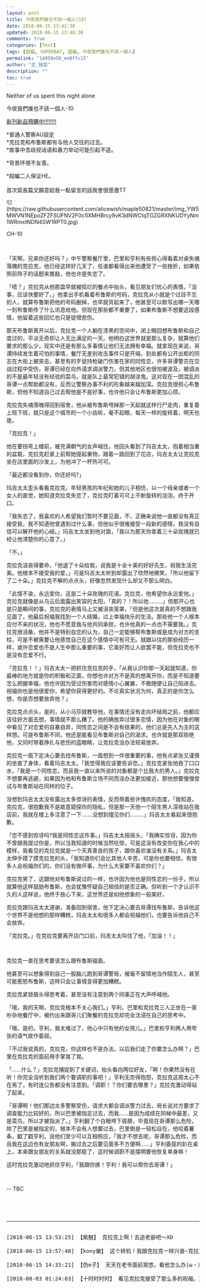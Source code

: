 ```yaml
---
layout: post
title: 今夜我們誰也不該一個人(10)
date: 2018-06-15 13:42:30
updated: 2018-06-15 13:48:38
comments: true
categories: [Text]
tags: [超蝠, SUPERBAT, 超蝙, 今夜我們誰也不該一個人]
permalink: "1d458e50_ee8ffc15"
author: "恋_独哲"
description: ""
toc: true
---
```


<p>Neither of us spent this night alone</p> 
<p>今夜我們誰也不該一個人-10</p> 
<p><a target="_blank" rel="nofollow" href="https://www.weibo.com/2706868565/Gld7V2bnl?type=comment&amp;sudaref=www.weibo.com"  >新刊新品預購中!!!!!!!!</a></p> 
<p>*普通人警察AU設定<br />*克拉克和布鲁斯都有与他人交往的过去。&nbsp;<br />*故事中含歧视话语和暴力举动可能引起不适。</p> 
<p>*背景环境不友善。</p> 
<p>*超蝙二人保证HE。<br /><br />首次寫長篇文願意給我一點留言的話我會很感激TT</p> 
<p>
![](https://raw.githubusercontent.com/alicewish/maple50821/master/img_YW5MWVN1NEpoZFZFSUFNV2F0c1lXMHBrcy9vK3dNWCtqTGZGRXNKUDYyNm1WRmxtNDN4SW1RPT0.jpg)
<br /></p> 
<p>CH-10</p> 
<p>&nbsp;</p> 
<p>「天啊，兄弟你还好吗？」中午警察餐厅里，巴里和亨利有些担心得看着对桌失魂落魄的克拉克，他已经这样好几天了，任谁都看得出来他遭受了一些挫折，如果依照前阵子的话题来推敲，他也许是失恋了。</p> 
<p>「唔？」克拉克从他那盘早就被捣烂的餐点中抬头，看见朋友们忧心的表情，「没事，应该快要好了。」他拿出手机看着布鲁斯的号码，克拉克从小就是个过目不忘的人，就算布鲁斯把他的号码删掉，也早就背起来了，他甚至可以默写出哪一天哪一刻布鲁斯传了什么讯息给他。但现在那些都不重要了，如果布鲁斯不想要这段感情，他留着这些回忆也只是徒增悲伤。</p> 
<p>那天布鲁斯离开以后，克拉克一个人躺在漆黑的空间中，闭上眼回想布鲁斯和自己度过的，平淡无奇却让人无比满足的一天。他明白这世界就是那么复杂，就算他们要求的那么少，现实中还是有那么多事情让他们无法拥有幸福。就拿现在来说，哥谭持续发生着可怕的事情，餐厅无差别攻击事件只是开端，到处都有公开出柜的同志在大街上被突击，甚至有的歹徒持枪破门伤害在家的同性恋，许多哥谭警员在交战过程中受伤，哥谭已经在向外请求调派警力，但其他地区也很怕被波及，被调派的不是最年轻没有经验的菜鸟，就是队上最常犯错的胡涂鬼，这对现在一团混乱的哥谭一点帮助都没有，反而让警察办事不利的形象越来越加深。克拉克很担心布鲁斯，但他不知道自己过去帮他是不是好事，也许他只会让布鲁斯更加心烦。</p> 
<p>克拉克失魂落魄得回到宿舍，他从被布鲁斯甩掉那一天起就这样行尸走肉，重复着上班下班，就只是这个城市的一个小齿轮，毫不起眼，每天一样的旋转着，明天也是。</p> 
<p>「克拉克！」</p> 
<p>他在要拐弯上楼前，被充满朝气的女声喊住，他回头看到了玛吉太太，抱着相当重的盆栽，克拉克赶紧上前帮她提起重物，跟着一路回到了花店，玛吉太太让克拉克坐在店里面的沙发上，为他冲了一杯热可可。</p> 
<p>「最近都没看到你，你还好吗?」</p> 
<p>玛吉太太歪头看看克拉克，年轻男孩的年纪和她的儿子相仿，以一个母亲或者一个女人的直觉，她知道克拉克失恋了，克拉克盯着可可上不断旋转的泡泡，终于开口。</p> 
<p>「我失恋了，我喜欢的人希望我们暂时不要见面，不，正确来说他一直都没有真正接受我，我不知道他曾遇到过什么事，但他似乎很难接受一段新的感情，我没有自信可以解开他的心结。」玛吉太太坐到他对面，「我以为那天你拿着三十朵玫瑰就已经让他清楚你的心意了。」</p> 
<p>「不。」</p> 
<p>克拉克沮丧得要命，「他退了十朵给我，说我是十全十美的好好先生，祝我生活完美。他根本不接受我的爱。」可是玛吉太太听到却露出了欣然地微笑，「所以他留下了二十朵。」克拉克不解的点点头，好像忽然发现什么却又不那么明白。</p> 
<p>「此情不渝，永远爱你，这是二十朵玫瑰的花语。克拉克，他希望你永远爱他。」克拉克就像是从乌云后面露出笑容的太阳，「真的？！所以他.........」但那开心也是只是瞬间的事，克拉克的表情马上又被沮丧笼罩，「但是他这次是真的不想跟我见面了，他最后祝福我找到一个人结婚，过上幸福快乐的生活。那些他一个人根本应付不来的状况，他也不愿意我与他共同承担，也许他真的一点也不需要我。」克拉克很沮桑，他并不是特别自恋的认为，自己一定能够帮布鲁斯或是成为对方的支柱，可是不被需要让他感觉自己在这个感情中可有可无。就跟以往的那些经历一样，或许恋爱也不是人生中那么重要的事，它美好而让人欲罢不能，但克拉克也不是没有恋爱不行。</p> 
<p>「克拉克！！」玛吉太太一把抓住克拉克的手，「从我认识你那一天起就知道，你最棒的地方就是你的积极和正面，你想也许对方不是真的想离开你，而是不知道要怎么把握幸福，他也许因为受过伤害而对感情小心翼翼，不敢随便让自己陷进去。祝福你也是他很爱你，希望你获得更好的。不论真实状况为何，真正的是你怎么想，你是否想要放弃他？」</p> 
<p>克拉克点点头，是的，从小马莎就教导他，在事情还没有走向坏结局之前，他都应该往好方面去想，事情就不那么糟了。他的确放弃过很多恋情，因为他在对象的眼中看见了对恋爱的自暴自弃，同性恋之间是不会有结果的，他们总是先入为主的这样想。可是布鲁斯不同，他还是能看见布鲁斯对自己的渴求。也许就是那双拒绝他，又同时带着挣扎与悲伤的蓝眼睛，让克拉克没办法轻易放弃。</p> 
<p>克拉克一面下定决心要去找布鲁斯，一面想到一件很重要的事，他有点紧张又谨慎的坐直了身体，看着玛吉太太。「我觉得我应该要告诉您。」克拉克紧张地吞了口口水，「我是一个同性恋，而且我一直以来所说的对象都是个比我大的男人。」克拉克不想要再逃避，如果因为他和布鲁斯立场不同而没办法更加接近，那他想要慢慢尝试与布鲁斯站在同样的位子。</p> 
<p>没想到玛吉太太没有露出太多惊讶的表情，反而带着些许愧疚的态度，「我知道，克拉克，很抱歉我不是故意窥探你的隐私，但是那一天他一个陌生男人深夜站在我店前，我就在楼上多注意了一下.......没想到撞见你们.........」玛吉太太看起来很抱歉。</p> 
<p>「您不感到惊讶吗?我是同性恋这件事。」玛吉太太摇摇头，「我确实惊讶，因为你不曾跟我提过你是，所以当我知道的时候当然吃惊，可是这没有改变你在我心中的模样，我看见的克拉克就是一个天真善良的孩子，跟你喜欢谁没有关系。」玛吉太太伸手摸了摸克拉克的头，「我知道你们会比其他人辛苦，可是你也要相信，有很多人会祝福你们的，你们没有做坏事，为什么大家要不喜欢你们？」</p> 
<p>克拉克笑了，这跟他对布鲁斯说过的一样，也许因为他也是同性恋的一份子，所以就算他这样鼓励布鲁斯，也会犹豫怀疑自己相信的是否正确。但听到一个才认识不久的人这样说，他终于放心下来，这世界还是如他想象的一般美好。</p> 
<p>克拉克跟玛吉太太道谢，准备回到宿舍，他下定决心要去哥谭找布鲁斯，告诉他这个世界不是他想的那样糟糕，玛吉太太和很多人都会祝福他们，也要告诉他自己不会放弃。</p> 
<p>「克拉克。」在克拉克要离开店门口前，玛吉太太叫住了他，「加油！！」</p> 
<p>&nbsp;</p> 
<p>克拉克一直在思考要该怎么跟布鲁斯碰面。</p> 
<p>他甚至可以想象得到自己一股脑儿跑到哥谭警局，被毫不留情地当作陌生人，甚至可能惹怒布鲁斯，这样只会让事情变得更加糟糕。</p> 
<p>克拉克紧锁眉头得思考着，甚至没有注意到两个同事正在大声呼喊他。</p> 
<p>「哦，我的天啊，克拉克根本不关心我们。」亨利、巴里和克拉克三人正坐在一家吵杂地餐厅中，被约出来跟哥儿们聚餐的克拉克却完全沈浸在自己的思考中。</p> 
<p>「哦，是的，亨利，我太难过了，他心中只有他的女孩儿。」巴里和亨利两人用夸张的语气故作委屈。</p> 
<p>「不过我说真的，克拉克，你这样也不是办法，以后我们走了你要怎么办啊？」巴里在克拉克的面前用手掌晃了晃。</p> 
<p>「……什么？」克拉克捕捉到了关键词，抬头看向两位好友，「啊！你果然没有在听！你完全没听到我们两个要调职的事吧！」亨利无奈得抱怨，克拉克这周太心不在焉了，有时连公告都没有注意到。「调职！？你们要去哪里？」克拉克激动得站了起来。</p> 
<p>「哥谭啊！他们那边太多警察受伤，请求大都会调派警力过去，局长说对方要求了调查能力比较好的，所以巴里被指定过去，而我……是因为成绩在同梯中最差，又是菜鸟，所以才被指派了。」亨利翻了个白眼垮下肩膀，毕竟现在哥谭那么危险，除了巴里是被指定的，根本不会有人想要过去，巴里倒是一轻松自在，他咬着薯条，戳了戳亨利，说他们至少可以互相照应，「我才不想去呢，哥谭那么危险，而且我在这边也有女朋友啊，搬过去之后要见面多不方便啊……」亨利委屈的趴在桌上，本来跟女朋友的关系就没那稳了，这时候调职不是摆明要他恢复单身嘛！</p> 
<p>这时克拉克激动地抓住亨利，「我跟你换！亨利！我可以帮你去哥谭！」</p> 
<p>&nbsp;</p> 
<p>-- TBC</p> 
<p>&nbsp;</p> 
<p><br /></p>

---

<pre>

[2018-06-15 13:53:25] 【紫魅】 克拉克上啊！去追老爺吧～XD

[2018-06-15 13:57:48] 【kony樂】 这个转机！我跟克拉克一样兴奋~克拉克加油啊！

[2018-06-15 14:33:21] 【伪e子】 天天在老爷面前晃悠，看他怎么办|ω・）

[2018-08-03 01:24:03] 【十时时时时】 看见克拉克接受了那么多的祝福，莫名感动到酸楚

</pre>
